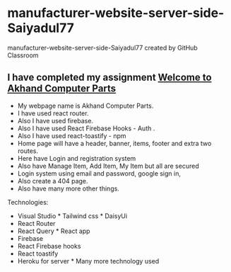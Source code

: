 # manufacturer-website-server-side-Saiyadul77
manufacturer-website-server-side-Saiyadul77 created by GitHub Classroom

## I have completed my assignment [Welcome to Akhand Computer Parts](https://akhand-computer-parts.web.app/) 
* My webpage name is Akhand Computer Parts.
* I have used react router.
* Also I have used firebase.
* Also I have used React Firebase Hooks - Auth .
* Also I have used react-toastify - npm
* Home page will have a header, banner, items, footer and extra two routes.
* Here have Login and registration system
* Also have Manage Item, Add Item, My Item but all are secured
* Login system using email and password, google sign in,
* Also create a 404 page.
* Also have many more other things.


Technologies:

* Visual Studio * Tailwind css * DaisyUi
* React Router
* React Query * React app
* Firebase
* React Firebase hooks
* React toastify
* Heroku for server * Many more technology used
